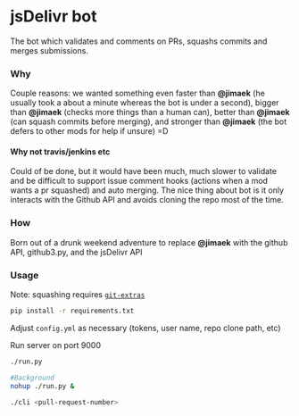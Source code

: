 jsDelivr bot
=============

The bot which validates and comments on PRs, squashs commits and merges submissions.

### Why

Couple reasons: we wanted something even faster than **@jimaek** (he usually took a about a minute whereas the bot is under a second), bigger than **@jimaek** (checks more things than a human can), better than **@jimaek** (can squash commits before merging), and stronger than **@jimaek** (the bot defers to other mods for help if unsure) =D

#### Why not travis/jenkins etc

Could of be done, but it would have been much, much slower to validate and be difficult to support issue comment hooks (actions when a mod wants a pr squashed) and auto merging. The nice thing about bot is it only interacts with the Github API and avoids cloning the repo most of the time.

### How

Born out of a drunk weekend adventure to replace **@jimaek** with the github API, github3.py, and the jsDelivr API

### Usage

Note: squashing requires [`git-extras`](https://github.com/tj/git-extras)

```sh
pip install -r requirements.txt
```

Adjust `config.yml` as necessary (tokens, user name, repo clone path, etc)

Run server on port 9000
```sh
./run.py

#Background
nohup ./run.py &
```

```sh
./cli <pull-request-number>
```
